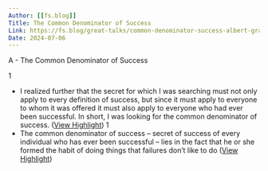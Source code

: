 ```yaml
---
Author: [[fs.blog]]
Title: The Common Denominator of Success
Link: https://fs.blog/great-talks/common-denominator-success-albert-gray/
Date: 2024-07-06
---
```

A - The Common Denominator of Success

1
- I realized further that the secret for which I was searching must not only apply to every definition of success, but since it must apply to everyone to whom it was offered it must also apply to everyone who had ever been successful. In short, I was looking for the common denominator of success. ([View Highlight](https://instapaper.com/read/1393309299/15752681))
1
- The common denominator of success – secret of success of every individual who has ever been successful – lies in the fact that he or she formed the habit of doing things that failures don’t like to do ([View Highlight](https://instapaper.com/read/1393309299/15752683))
